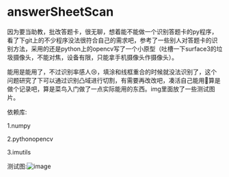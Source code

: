 # answerSheetScan
因为要当助教，批改答题卡，很无聊，想着能不能做一个识别答题卡的py程序，看了下git上的不少程序没法很符合自己的需求吧，参考了一些别人对答题卡的识别方法，采用的还是python上的opencv写了一个小原型（吐槽一下surface3的垃圾摄像头，不能对焦，设备有限，只能拿手机摄像头作摄像头）。

能用是能用了，不过识别率感人:cry:，填涂和线框重合的时候就没法识别了，这个问题研究了下可以通过识别凸域进行切割，有需要再改改吧，凑活自己能用:slightly_smiling_face:算是做个记录吧，算是菜鸟入门做了一点实际能用的东西。img里面放了一些测试图片。

依赖库:

1.numpy

2.pythonopencv

3.imutils

测试图:![image](https://github.com/realbad/answerSheetsScan/blob/master/img/ques.jpg)